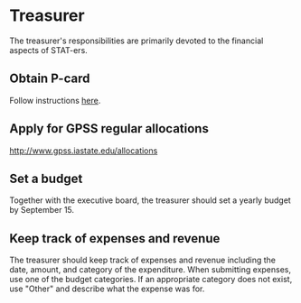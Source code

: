 # Treasurer

The treasurer's responsibilities are primarily devoted to the financial aspects of STAT-ers. 


## Obtain P-card

Follow instructions [here](http://www.controller.iastate.edu/campusorg/coap-card.htm).

## Apply for GPSS regular allocations

http://www.gpss.iastate.edu/allocations

## Set a budget

Together with the executive board, the treasurer should set a yearly budget by September 15. 

## Keep track of expenses and revenue

The treasurer should keep track of expenses and revenue including the date, amount, and category of the expenditure. 
When submitting expenses, use one of the budget categories. 
If an appropriate category does not exist, use "Other" and describe what the expense was for. 
